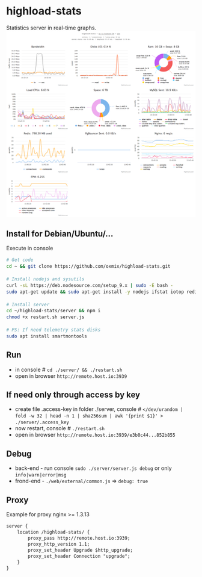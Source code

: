 # highload-stats
Statistics server in real-time graphs.
![Preview](web/preview/latest.png)

## Install for Debian/Ubuntu/...
Execute in console
```bash
# Get code
cd ~ && git clone https://github.com/oxmix/highload-stats.git

# Install nodejs and sysutils
curl -sL https://deb.nodesource.com/setup_9.x | sudo -E bash -
sudo apt-get update && sudo apt-get install -y nodejs ifstat iotop redis-tools postgresql-client

# Install server
cd ~/highload-stats/server && npm i
chmod +x restart.sh server.js

# PS: If need telemetry stats disks
sudo apt install smartmontools
```

## Run 
* in console # `cd ./server/ && ./restart.sh`
* open in browser `http://remote.host.io:3939`

## If need only through access by key
* create file .access-key in folder ./server, console # `</dev/urandom | fold -w 32 | head -n 1 | sha256sum | awk '{print $1}' > ./server/.access_key`
* now restart, console # `./restart.sh`
* open in browser `http://remote.host.io:3939/e3b0c44...852b855`

## Debug 
* back-end - run console `sudo ./server/server.js debug` or only `info|warn|error|msg`
* frond-end - `./web/external/common.js` => `debug: true`

## Proxy 
Example for proxy nginx >= 1.3.13
```
server {
    location /highload-stats/ {
        proxy_pass http://remote.host.io:3939;
        proxy_http_version 1.1;
        proxy_set_header Upgrade $http_upgrade;
        proxy_set_header Connection "upgrade";
    }
}
```